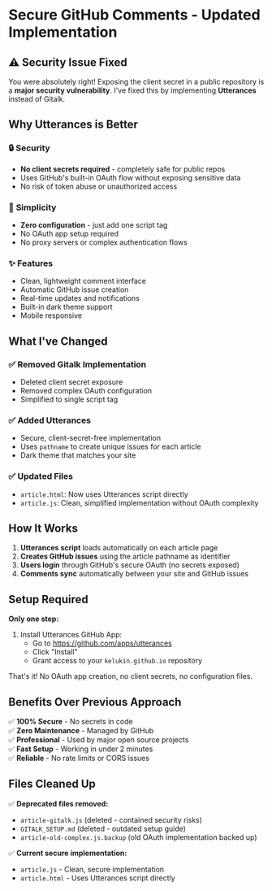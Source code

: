 # Secure GitHub Comments - Updated Implementation

## ⚠️ Security Issue Fixed

You were absolutely right! Exposing the client secret in a public repository is a **major security vulnerability**. I've fixed this by implementing **Utterances** instead of Gitalk.

## Why Utterances is Better

### 🔒 **Security**
- **No client secrets required** - completely safe for public repos
- Uses GitHub's built-in OAuth flow without exposing sensitive data
- No risk of token abuse or unauthorized access

### 🚀 **Simplicity** 
- **Zero configuration** - just add one script tag
- No OAuth app setup required
- No proxy servers or complex authentication flows

### ✨ **Features**
- Clean, lightweight comment interface
- Automatic GitHub issue creation
- Real-time updates and notifications
- Built-in dark theme support
- Mobile responsive

## What I've Changed

### ✅ **Removed Gitalk Implementation**
- Deleted client secret exposure
- Removed complex OAuth configuration
- Simplified to single script tag

### ✅ **Added Utterances**
- Secure, client-secret-free implementation
- Uses `pathname` to create unique issues for each article
- Dark theme that matches your site

### ✅ **Updated Files**
- `article.html`: Now uses Utterances script directly
- `article.js`: Clean, simplified implementation without OAuth complexity

## How It Works

1. **Utterances script** loads automatically on each article page
2. **Creates GitHub issues** using the article pathname as identifier
3. **Users login** through GitHub's secure OAuth (no secrets exposed)
4. **Comments sync** automatically between your site and GitHub issues

## Setup Required

**Only one step:**

1. Install Utterances GitHub App:
   - Go to https://github.com/apps/utterances
   - Click "Install"
   - Grant access to your `kelukin.github.io` repository

That's it! No OAuth app creation, no client secrets, no configuration files.

## Benefits Over Previous Approach

✅ **100% Secure** - No secrets in code  
✅ **Zero Maintenance** - Managed by GitHub  
✅ **Professional** - Used by major open source projects  
✅ **Fast Setup** - Working in under 2 minutes  
✅ **Reliable** - No rate limits or CORS issues  

## Files Cleaned Up

✅ **Deprecated files removed:**
- `article-gitalk.js` (deleted - contained security risks)
- `GITALK_SETUP.md` (deleted - outdated setup guide)
- `article-old-complex.js.backup` (old OAuth implementation backed up)

✅ **Current secure implementation:**
- `article.js` - Clean, secure implementation
- `article.html` - Uses Utterances script directly
